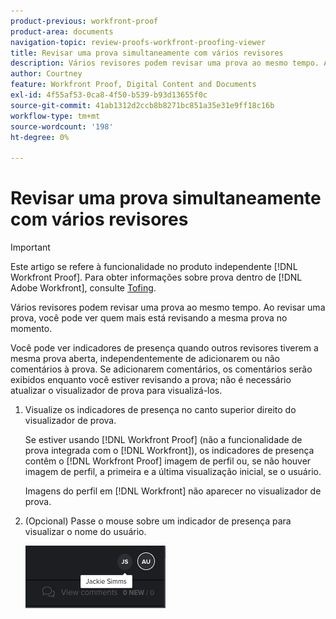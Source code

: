 ```yaml
---
product-previous: workfront-proof
product-area: documents
navigation-topic: review-proofs-workfront-proofing-viewer
title: Revisar uma prova simultaneamente com vários revisores
description: Vários revisores podem revisar uma prova ao mesmo tempo. Ao revisar uma prova, você pode ver quem mais está revisando a mesma prova no momento.
author: Courtney
feature: Workfront Proof, Digital Content and Documents
exl-id: 4f55af53-0ca8-4f50-b539-b93d13655f0c
source-git-commit: 41ab1312d2ccb8b8271bc851a35e31e9ff18c16b
workflow-type: tm+mt
source-wordcount: '198'
ht-degree: 0%

---
```


# Revisar uma prova simultaneamente com vários revisores

>[!IMPORTANT]
>
>Este artigo se refere à funcionalidade no produto independente [!DNL Workfront Proof]. Para obter informações sobre prova dentro de [!DNL Adobe Workfront], consulte [Tofing](../../../review-and-approve-work/proofing/proofing.md).

Vários revisores podem revisar uma prova ao mesmo tempo. Ao revisar uma prova, você pode ver quem mais está revisando a mesma prova no momento.

Você pode ver indicadores de presença quando outros revisores tiverem a mesma prova aberta, independentemente de adicionarem ou não comentários à prova. Se adicionarem comentários, os comentários serão exibidos enquanto você estiver revisando a prova; não é necessário atualizar o visualizador de prova para visualizá-los.

1. Visualize os indicadores de presença no canto superior direito do visualizador de prova.

   Se estiver usando [!DNL Workfront Proof] (não a funcionalidade de prova integrada com o [!DNL Workfront]), os indicadores de presença contêm o [!DNL Workfront Proof] imagem de perfil ou, se não houver imagem de perfil, a primeira e a última visualização inicial, se o usuário.

   Imagens do perfil em [!DNL Workfront] não aparecer no visualizador de prova.

1. (Opcional) Passe o mouse sobre um indicador de presença para visualizar o nome do usuário.

   ![](assets/proof-presence.png)
